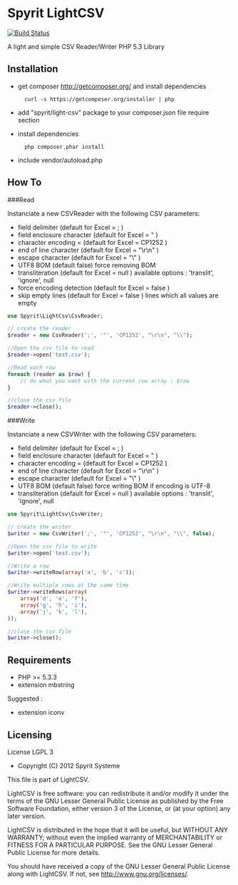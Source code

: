 Spyrit LightCSV
===============

[![Build Status](https://travis-ci.org/spyrit/LightCsv.png)](https://travis-ci.org/spyrit/LightCsv)

A light and simple  CSV Reader/Writer PHP 5.3 Library

Installation
------------

* get composer http://getcomposer.org/ and install dependencies

        curl -s https://getcomposer.org/installer | php

* add "spyrit/light-csv" package to your composer.json file require section

* install dependencies
    
        php composer.phar install

* include vendor/autoload.php

How To
------

###Read

Instanciate a new CSVReader with the following CSV parameters:

* field delimiter (default for Excel = ; )
* field enclosure character  (default for Excel = " ) 
* character encoding = (default for Excel = CP1252 )
* end of line character (default for Excel = "\r\n" )
* escape character (default for Excel = "\\" )
* UTF8 BOM (default false) force removing BOM
* transliteration (default for Excel = null ) available options : 'translit', 'ignore', null
* force encoding detection (default for Excel = false )
* skip empty lines (default for Excel = false ) lines which all values are empty

```php
use Spyrit\LightCsv\CsvReader;

// create the reader
$reader = new CsvReader(';', '"', 'CP1252', "\r\n", "\\");

//Open the csv file to read
$reader->open('test.csv');

//Read each row
foreach (reader as $row) {
    // do what you want with the current row array : $row
}

//close the csv file
$reader->close();
```

###Write

Instanciate a new CSVWriter with the following CSV parameters:

* field delimiter (default for Excel = ; )
* field enclosure character  (default for Excel = " ) 
* character encoding = (default for Excel = CP1252 ) 
* end of line character (default for Excel = "\r\n" )
* escape character (default for Excel = "\\" )
* UTF8 BOM (default false) force writing BOM if encoding is UTF-8
* transliteration (default for Excel = null ) available options : 'translit', 'ignore', null

```php
use Spyrit\LightCsv\CsvWriter;

// create the writer
$writer = new CsvWriter(';', '"', 'CP1252', "\r\n", "\\", false);

//Open the csv file to write
$writer->open('test.csv');

//Write a row
$writer->writeRow(array('a', 'b', 'c'));

//Write multiple rows at the same time
$writer->writeRows(array(
    array('d', 'e', 'f'),
    array('g', 'h', 'i'),
    array('j', 'k', 'l'),
));

//close the csv file
$writer->close();
```

Requirements
------------

* PHP >= 5.3.3
* extension mbstring

Suggested :

* extension iconv

Licensing
---------

License LGPL 3

* Copyright (C) 2012 Spyrit Systeme

This file is part of LightCSV.

LightCSV is free software: you can redistribute it and/or modify
it under the terms of the GNU Lesser General Public License as published by
the Free Software Foundation, either version 3 of the License, or
(at your option) any later version.

LightCSV is distributed in the hope that it will be useful,
but WITHOUT ANY WARRANTY; without even the implied warranty of
MERCHANTABILITY or FITNESS FOR A PARTICULAR PURPOSE.  See the
GNU Lesser General Public License for more details.

You should have received a copy of the GNU Lesser General Public License
along with LightCSV.  If not, see <http://www.gnu.org/licenses/>.




